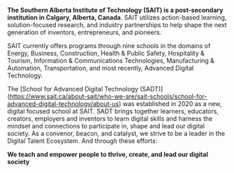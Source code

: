 **The Southern Alberta Institute of Technology (SAIT) is a post-secondary institution in Calgary, Alberta, Canada**. SAIT utilizes action-based learning, solution-focused research, and industry partnerships to help shape the next generation of inventors, entrepreneurs, and pioneers.

SAIT currently offers programs through nine schools in the domains of Energy, Business, Construction, Health & Public Safety, Hospitality & Tourism, Information & Communications Technologies, Manufacturing & Automation, Transportation, and most recently, Advanced Digital Technology.

The [School for Advanced Digital Technology (SADT)] (https://www.sait.ca/about-sait/who-we-are/sait-schools/school-for-advanced-digital-technology/about-us) was established in 2020 as a new, digital focused school at SAIT. SADT brings together learners, educators, creators, employers and inventors to learn digital skills and harness the mindset and connections to participate in, shape and lead our digital society. As a convenor, beacon, and catalyst, we strive to be a leader in the Digital Talent Ecosystem. And through these efforts:

**We teach and empower people to thrive, create, and lead our digital society**


